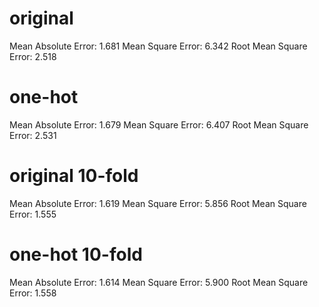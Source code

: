  
# original
Mean Absolute Error:    1.681
Mean Square Error:      6.342
Root Mean Square Error: 2.518


# one-hot
Mean Absolute Error:    1.679
Mean Square Error:      6.407
Root Mean Square Error: 2.531


# original 10-fold
Mean Absolute Error:    1.619
Mean Square Error:      5.856
Root Mean Square Error: 1.555


# one-hot 10-fold
Mean Absolute Error:    1.614
Mean Square Error:      5.900
Root Mean Square Error: 1.558

